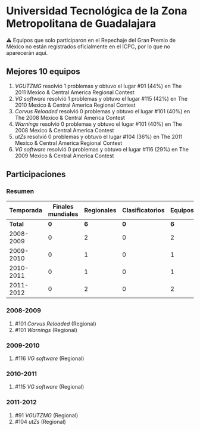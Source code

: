 ---
---

# Universidad Tecnológica de la Zona Metropolitana de Guadalajara

:warning: Equipos que solo participaron en el Repechaje del Gran Premio de México no están registrados oficialmente en el ICPC, por lo que no aparecerán aquí.

## Mejores 10 equipos

1. _VGUTZMG_ resolvió 1 problemas y obtuvo el lugar #91 (44%) en The 2011 Mexico & Central America Regional Contest
1. _VG software_ resolvió 1 problemas y obtuvo el lugar #115 (42%) en The 2010 Mexico & Central America Regional Contest
1. _Corvus Reloaded_ resolvió 0 problemas y obtuvo el lugar #101 (40%) en The 2008 Mexico & Central America Contest
1. _Warnings_ resolvió 0 problemas y obtuvo el lugar #101 (40%) en The 2008 Mexico & Central America Contest
1. _utZs_ resolvió 0 problemas y obtuvo el lugar #104 (36%) en The 2011 Mexico & Central America Regional Contest
1. _VG software_ resolvió 0 problemas y obtuvo el lugar #116 (29%) en The 2009 Mexico & Central America Contest

## Participaciones

### Resumen

| Temporada | Finales mundiales | Regionales | Clasificatorios | Equipos |
| --- | --- | --- | --- | --- |
| **Total** | **0** | **6** | **0** | **6** |
| 2008-2009 | 0 | 2 | 0 | 2 |
| 2009-2010 | 0 | 1 | 0 | 1 |
| 2010-2011 | 0 | 1 | 0 | 1 |
| 2011-2012 | 0 | 2 | 0 | 2 |

### 2008-2009

1. #101 _Corvus Reloaded_ (Regional)
1. #101 _Warnings_ (Regional)

### 2009-2010

1. #116 _VG software_ (Regional)

### 2010-2011

1. #115 _VG software_ (Regional)

### 2011-2012

1. #91 _VGUTZMG_ (Regional)
1. #104 _utZs_ (Regional)



